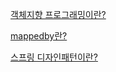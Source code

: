 [객체지향 프로그래밍이란?](https://github.com/Minkyu222341/algorithm/wiki/%EA%B0%9D%EC%B2%B4%EC%A7%80%ED%96%A5-%ED%94%84%EB%A1%9C%EA%B7%B8%EB%9E%98%EB%B0%8D%EC%9D%B4%EB%9E%80-%3F) 

[mappedby란?](https://github.com/Minkyu222341/algorithm/wiki/mappedby-%EB%9E%80-%3F)

[스프링 디자인패턴이란?](https://github.com/Minkyu222341/algorithm/wiki/%EC%8A%A4%ED%94%84%EB%A7%81-%EB%94%94%EC%9E%90%EC%9D%B8%ED%8C%A8%ED%84%B4%EC%9D%B4%EB%9E%80-%3F)
